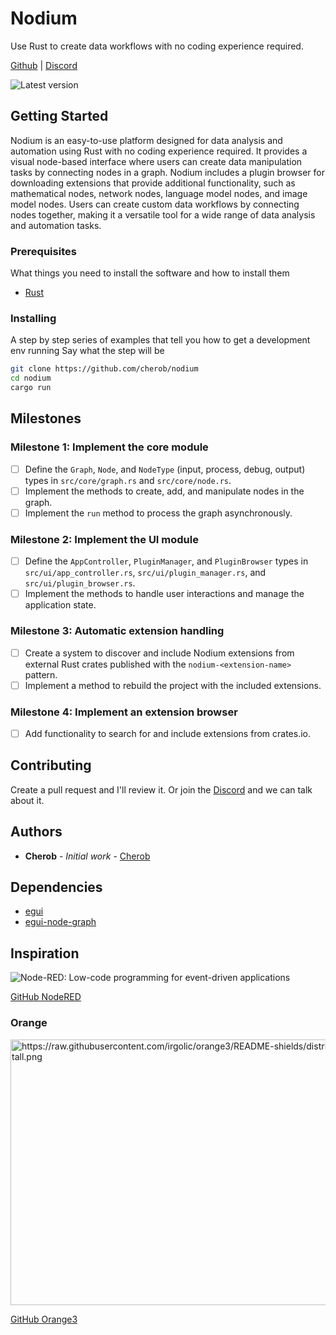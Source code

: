 # Nodium

Use Rust to create data workflows with no coding experience required.

[Github](https://github.com/cherob/nodium) | [Discord](https://discord.gg/ZTVfME7RyN)

![Latest version](https://img.shields.io/endpoint?label=crates.io&url=https%3A%2F%2Fcrates.io%2Fcrates%2Fnodium)

## Getting Started

Nodium is an easy-to-use platform designed for data analysis and automation using Rust with no coding experience required. It provides a visual node-based interface where users can create data manipulation tasks by connecting nodes in a graph. Nodium includes a plugin browser for downloading extensions that provide additional functionality, such as mathematical nodes, network nodes, language model nodes, and image model nodes. Users can create custom data workflows by connecting nodes together, making it a versatile tool for a wide range of data analysis and automation tasks.

### Prerequisites

What things you need to install the software and how to install them

* [Rust](https://www.rust-lang.org/tools/install)

### Installing

A step by step series of examples that tell you how to get a development env running
Say what the step will be

```bash
git clone https://github.com/cherob/nodium
cd nodium
cargo run
```

## Milestones

### Milestone 1: Implement the core module
- [ ] Define the `Graph`, `Node`, and `NodeType` (input, process, debug, output) types in `src/core/graph.rs` and `src/core/node.rs`.
- [ ] Implement the methods to create, add, and manipulate nodes in the graph.
- [ ] Implement the `run` method to process the graph asynchronously.

### Milestone 2: Implement the UI module
- [ ] Define the `AppController`, `PluginManager`, and `PluginBrowser` types in `src/ui/app_controller.rs`, `src/ui/plugin_manager.rs`, and `src/ui/plugin_browser.rs`.
- [ ] Implement the methods to handle user interactions and manage the application state.

### Milestone 3: Automatic extension handling
- [ ] Create a system to discover and include Nodium extensions from external Rust crates published with the `nodium-<extension-name>` pattern.
- [ ] Implement a method to rebuild the project with the included extensions.

### Milestone 4: Implement an extension browser
- [ ] Add functionality to search for and include extensions from crates.io.

## Contributing

Create a pull request and I'll review it.
Or join the [Discord](https://discord.gg/ZTVfME7RyN) and we can talk about it.

## Authors

* **Cherob** - *Initial work* - [Cherob](https://github.com/cherob)  

## Dependencies

* [egui](https://github.com/emilk/egui)
* [egui-node-graph](https://github.com/setzer22/egui_node_graph)

## Inspiration
<img src="https://camo.githubusercontent.com/c7b6e0b937295c4d2c852130814050eb0caffac5b700ead6de21df6dbf83aa82/687474703a2f2f6e6f64657265642e6f72672f696d616765732f6e6f64652d7265642d73637265656e73686f742e706e67" alt="Node-RED: Low-code programming for event-driven applications" data-canonical-src="http://nodered.org/images/node-red-screenshot.png" style="max-width: 100%;">
 
[GitHub NodeRED](https://github.com/node-red/node-red)

### Orange
  <img src="https://raw.githubusercontent.com/irgolic/orange3/README-shields/distribute/orange-example-tall.png" alt="https://raw.githubusercontent.com/irgolic/orange3/README-shields/distribute/orange-example-tall.png" class="transparent shrinkToFit" width="668" height="425">

[GitHub Orange3](https://github.com/biolab/orange3)
